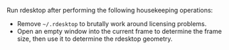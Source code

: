Run rdesktop after performing the following housekeeping operations:

- Remove `~/.rdesktop` to brutally work around licensing problems.
- Open an empty window into the current frame to determine the frame size,
  then use it to determine the rdesktop geometry.
